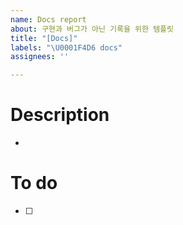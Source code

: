 ```yaml
---
name: Docs report
about: 구현과 버그가 아닌 기록을 위한 템플릿
title: "[Docs]"
labels: "\U0001F4D6 docs"
assignees: ''

---
```


<!-- 
# Issue 생성 전 체크리스트
- [ ] 이슈 이름은 다른 사람도 이해할 수 있나요?
- [ ] 이슈 책임자(Assignees)를 추가했나요?
- [ ] Labels에는 해당 이슈의 성향을 잘 나타내나요?
 -->
# Description
- 

# To do
- [ ]
